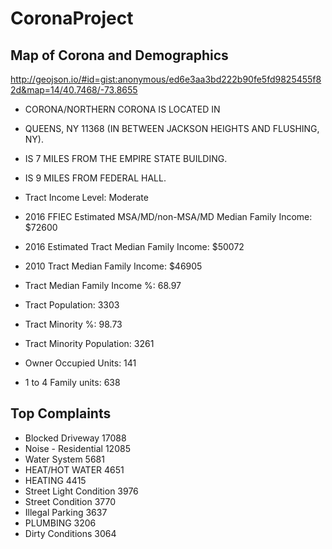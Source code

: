 # CoronaProject

## Map of Corona and Demographics  
http://geojson.io/#id=gist:anonymous/ed6e3aa3bd222b90fe5fd9825455f82d&map=14/40.7468/-73.8655 

- CORONA/NORTHERN CORONA IS LOCATED IN 
- QUEENS, NY 11368 (IN BETWEEN JACKSON HEIGHTS AND FLUSHING, NY).
- IS 7 MILES FROM THE EMPIRE STATE BUILDING.
- IS 9 MILES FROM FEDERAL HALL.

- Tract Income Level: Moderate
- 2016 FFIEC Estimated MSA/MD/non-MSA/MD Median Family Income: $72600
- 2016 Estimated Tract Median Family Income: $50072
- 2010 Tract Median Family Income: $46905
- Tract Median Family Income %: 68.97
- Tract Population: 3303
- Tract Minority %: 98.73
- Tract Minority Population: 3261
- Owner Occupied Units: 141
- 1 to 4 Family units: 638


## Top Complaints 
- Blocked Driveway  17088
- Noise - Residential  12085
- Water System  5681
- HEAT/HOT WATER  4651
- HEATING  4415
- Street Light Condition  3976
- Street Condition  3770
- Illegal Parking  3637
- PLUMBING  3206
- Dirty Conditions  3064

